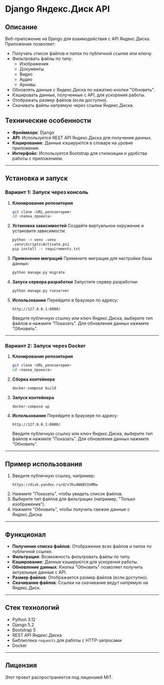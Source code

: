 # Django Яндекс.Диск API

## Описание
Веб-приложение на Django для взаимодействия с API Яндекс.Диска. Приложение позволяет:
- Получать список файлов и папок по публичной ссылке или ключу.
- Фильтровать файлы по типу:
  - Изображения
  - Документы
  - Видео
  - Аудио
  - Архивы
- Обновлять данные с Яндекс.Диска по нажатию кнопки "Обновить".
- Кэшировать данные, полученные с API, для ускорения работы.
- Отображать размер файлов (если доступно).
- Скачивать файлы напрямую через ссылки Яндекс.Диска.

## Технические особенности
- **Фреймворк**: Django
- **API**: Используется REST API Яндекс.Диска для получения данных.
- **Кэширование**: Данные кэшируются в словаре на уровне приложения.
- **Интерфейс**: Используется Bootstrap для стилизации и удобства работы с приложением.

---

## Установка и запуск

### Вариант 1: Запуск через консоль

1. **Клонирование репозитория**
   ```bash
   git clone <URL_репозитория>
   cd <папка_проекта>
   ```

2. **Установка зависимостей**
   Создайте виртуальное окружение и установите зависимости:
   ```bash
   python -m venv .venv
   .venv\Scripts\Activate.ps1
   pip install -r requirements.txt
   ```

3. **Применение миграций**
   Примените миграции для настройки базы данных:
   ```bash
   python manage.py migrate
   ```

4. **Запуск сервера разработки**
   Запустите сервер разработки:
   ```bash
   python manage.py runserver
   ```

5. **Использование**
   Перейдите в браузере по адресу:
   ```
   http://127.0.0.1:8000/
   ```
   Введите публичную ссылку или ключ Яндекс.Диска, выберите тип файлов и нажмите "Показать". Для обновления данных нажмите "Обновить".

---

### Вариант 2: Запуск через Docker

1. **Клонирование репозитория**
   ```bash
   git clone <URL_репозитория>
   cd <папка_проекта>
   ```

2. **Сборка контейнера**
   ```bash
   docker-compose build
   ```

3. **Запуск контейнера**
   ```bash
   docker-compose up
   ```

4. **Использование**
   Перейдите в браузере по адресу:
   ```
   http://127.0.0.1:8000/
   ```
   Введите публичную ссылку или ключ Яндекс.Диска, выберите тип файлов и нажмите "Показать". Для обновления данных нажмите "Обновить".

---

## Пример использования
1. Введите публичную ссылку, например:
   ```
   https://disk.yandex.ru/d/v7Ku4NABVZoMRw
   ```
2. Нажмите "Показать", чтобы увидеть список файлов.
3. Выберите тип файлов для фильтрации (например, "Только изображения").
4. Нажмите "Обновить", чтобы получить свежие данные с Яндекс.Диска.

---

## Функционал
- **Получение списка файлов**: Отображение всех файлов и папок по публичной ссылке.
- **Фильтрация**: Возможность фильтровать файлы по типу.
- **Кэширование**: Данные кэшируются для ускорения работы.
- **Обновление данных**: Кнопка "Обновить" позволяет получить актуальные данные с API.
- **Размер файлов**: Отображается размер файлов (если доступно).
- **Скачивание файлов**: Ссылки на скачивание ведут напрямую на Яндекс.Диск.

---

## Стек технологий
- Python 3.12
- Django 5.2
- Bootstrap 5
- REST API Яндекс.Диска
- Библиотека `requests` для работы с HTTP-запросами
- Docker

---

## Лицензия
Этот проект распространяется под лицензией MIT.